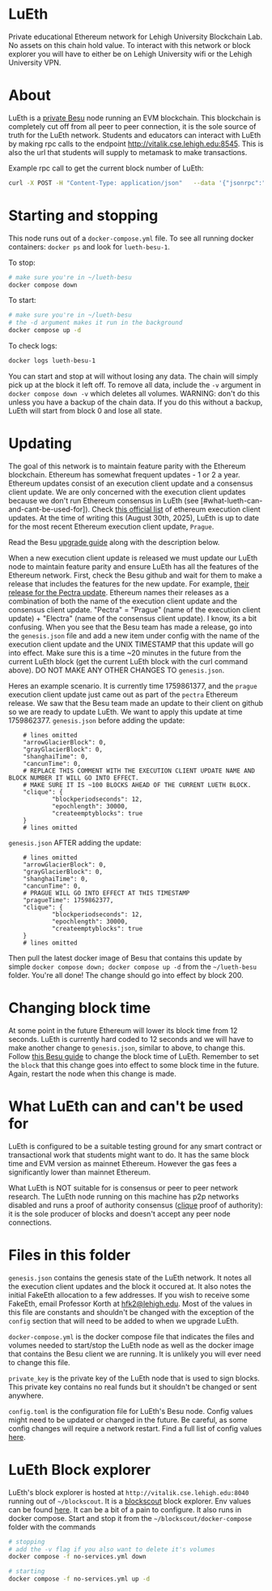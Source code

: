 # LuEth

Private educational Ethereum network for Lehigh University Blockchain Lab.  No assets on this chain hold value.  To interact with this network or block explorer you will have to either be on Lehigh University wifi or the Lehigh University VPN.

# About
LuEth is a [private Besu](https://besu.hyperledger.org/private-networks) node running an EVM blockchain.  This blockchain is completely cut off from all peer to peer connection, it is the sole source of truth for the LuEth network.  Students and educators can interact with LuEth by making rpc calls to the endpoint http://vitalik.cse.lehigh.edu:8545.  This is also the url that students will supply to metamask to make transactions.

Example rpc call to get the current block number of LuEth:
```bash
curl -X POST -H "Content-Type: application/json"   --data '{"jsonrpc":"2.0","method":"eth_blockNumber","params":[],"id":1}'   http://vitalik.cse.lehigh.edu:8545
```

# Starting and stopping
This node runs out of a `docker-compose.yml` file.
To see all running docker containers: `docker ps` and look for `lueth-besu-1`.

To stop:
```bash
# make sure you're in ~/lueth-besu
docker compose down
```

To start:
```bash
# make sure you're in ~/lueth-besu
# the -d argument makes it run in the background
docker compose up -d
```

To check logs:
```bash
docker logs lueth-besu-1
```

You can start and stop at will without losing any data.  The chain will simply pick up at the block it left off.  To remove all data, include the `-v` argument in `docker compose down -v` which deletes all volumes.  WARNING: don't do this unless you have a backup of the chain data.  If you do this without a backup, LuEth will start from block 0 and lose all state.

# Updating
The goal of this network is to maintain feature parity with the Ethereum blockchain.  Ethereum has somewhat frequent updates - 1 or 2 a year.  Ethereum updates consist of an execution client update and a consensus client update.  We are only concerned with the execution client updates because we don't run Ethereum consensus in LuEth (see [#what-lueth-can-and-cant-be-used-for]).  Check [this official list](https://github.com/ethereum/execution-specs#ethereum-protocol-releases) of ethereum execution client updates.  At the time of writing this (August 30th, 2025), LuEth is up to date for the most recent Ethereum execution client update, `Prague`.

Read the Besu [upgrade guide](https://besu.hyperledger.org/private-networks/how-to/upgrade) along with the description below.

When a new execution client update is released we must update our LuEth node to maintain feature parity and ensure LuEth has all the features of the Ethereum network.  First, check the Besu github and wait for them to make a release that includes the features for the new update.  For example, [their release for the Pectra update](https://github.com/hyperledger/besu/releases/tag/25.4.0).  Ethereum names their releases as a combination of both the name of the execution client update and the consensus client update.  "Pectra" = "Prague" (name of the execution client update) + "Electra" (name of the consensus client update).  I know, its a bit confusing. When you see that the Besu team has made a release, go into the `genesis.json` file and add a new item under config with the name of the execution client update and the UNIX TIMESTAMP that this update will go into effect.  Make sure this is a time ~20 minutes in the future from the current LuEth block (get the current LuEth block with the curl command above).  DO NOT MAKE ANY OTHER CHANGES TO `genesis.json`.

Heres an example scenario.  It is currently time 1759861377, and the `prague` execution client update just came out as part of the `pectra` Ethereum release.  We saw that the Besu team made an update to their client on github so we are ready to update LuEth.  We want to apply this update at time 1759862377.
`genesis.json` before adding the update:
```
    # lines omitted
    "arrowGlacierBlock": 0,
    "grayGlacierBlock": 0,
    "shanghaiTime": 0,
    "cancunTime": 0,
    # REPLACE THIS COMMENT WITH THE EXECUTION CLIENT UPDATE NAME AND BLOCK NUMBER IT WILL GO INTO EFFECT.
    # MAKE SURE IT IS ~100 BLOCKS AHEAD OF THE CURRENT LUETH BLOCK.
    "clique": {
            "blockperiodseconds": 12,
            "epochlength": 30000,
            "createemptyblocks": true
    }
    # lines omitted
```

`genesis.json` AFTER adding the update:
```
    # lines omitted
    "arrowGlacierBlock": 0,
    "grayGlacierBlock": 0,
    "shanghaiTime": 0,
    "cancunTime": 0,
    # PRAGUE WILL GO INTO EFFECT AT THIS TIMESTAMP
    "pragueTime": 1759862377,
    "clique": {
            "blockperiodseconds": 12,
            "epochlength": 30000,
            "createemptyblocks": true
    }
    # lines omitted
```

Then pull the latest docker image of Besu that contains this update by simple `docker compose down; docker compose up -d` from the `~/lueth-besu` folder.  You're all done!  The change should go into effect by block 200.

# Changing block time
At some point in the future Ethereum will lower its block time from 12 seconds.  LuEth is currently hard coded to 12 seconds and we will have to make another change to `genesis.json`, similar to above, to change this.  Follow [this Besu guide](https://besu.hyperledger.org/private-networks/how-to/configure/consensus/clique#configure-block-time-on-an-existing-network) to change the block time of LuEth.  Remember to set the `block` that this change goes into effect to some block time in the future.  Again, restart the node when this change is made.

# What LuEth can and can't be used for
LuEth is configured to be a suitable testing ground for any smart contract or transactional work that students might want to do.  It has the same block time and EVM version as mainnet Ethereum.  However the gas fees a significantly lower than mainnet Ethereum.

What LuEth is NOT suitable for is consensus or peer to peer network research.  The LuEth node running on this machine has p2p networks disabled and runs a proof of authority consensus ([clique](https://besu.hyperledger.org/private-networks/how-to/configure/consensus/clique) proof of authority): it is the sole producer of blocks and doesn't accept any peer node connections.

# Files in this folder
`genesis.json` contains the genesis state of the LuEth network.  It notes all the execution client updates and the block it occured at.  It also notes the initial FakeEth allocation to a few addresses.  If you wish to receive some FakeEth, email Professor Korth at hfk2@lehigh.edu.  Most of the values in this file are constants and shouldn't be changed with the exception of the `config` section that will need to be added to when we upgrade LuEth.

`docker-compose.yml` is the docker compose file that indicates the files and volumes needed to start/stop the LuEth node as well as the docker image that contains the Besu client we are running.  It is unlikely you will ever need to change this file.

`private_key` is the private key of the LuEth node that is used to sign blocks.  This private key contains no real funds but it shouldn't be changed or sent anywhere.

`config.toml` is the configuration file for LuEth's Besu node.  Config values might need to be updated or changed in the future.  Be careful, as some config changes will require a network restart.  Find a full list of config values [here](https://besu.hyperledger.org/public-networks/reference/cli/options).

# LuEth Block explorer
LuEth's block explorer is hosted at `http://vitalik.cse.lehigh.edu:8040` running out of `~/blockscout`.  It is a [blockscout](https://github.com/blockscout/blockscout/) block explorer.  Env values can be found [here](https://docs.blockscout.com/setup/env-variables).  It can be a bit of a pain to configure.  It also runs in docker compose.  Start and stop it from the `~/blockscout/docker-compose` folder with the commands
```bash
# stopping
# add the -v flag if you also want to delete it's volumes
docker compose -f no-services.yml down
```
```bash
# starting
docker compose -f no-services.yml up -d
```


